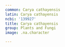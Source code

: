 ```yaml
---
common: Carya cathayensis
latin: Carya cathayensis
ncbi: '139927'
title: Carya cathayensis
group: Plants and Fungi
image: .na.character

---
```

